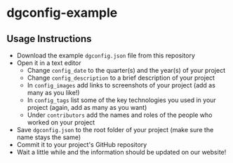 # dgconfig-example

## Usage Instructions
* Download the example `dgconfig.json` file from this repository
* Open it in a text editor
    * Change `config_date` to the quarter(s) and the year(s) of your project
    * Change `config_description` to a brief description of your project
    * In `config_images` add links to screenshots of your project (add as many as you like!)
    * In `config_tags` list some of the key technologies you used in your project (again, add as many as you want)
    * Under `contributors` add the names and roles of the people who worked on your project
* Save `dgconfig.json` to the root folder of your project (make sure the name stays the same)
* Commit it to your project's GitHub repository
* Wait a little while and the information should be updated on our website!